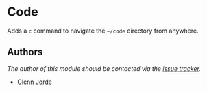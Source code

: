 Code
=========

Adds a `c` command to navigate the `~/code` directory from anywhere.

Authors
-------

*The author of this module should be contacted via the [issue tracker][1].*

  - [Glenn Jorde](https://github.com/tregusti)

  [1]: https://github.com/tregusti/prezto/issues
